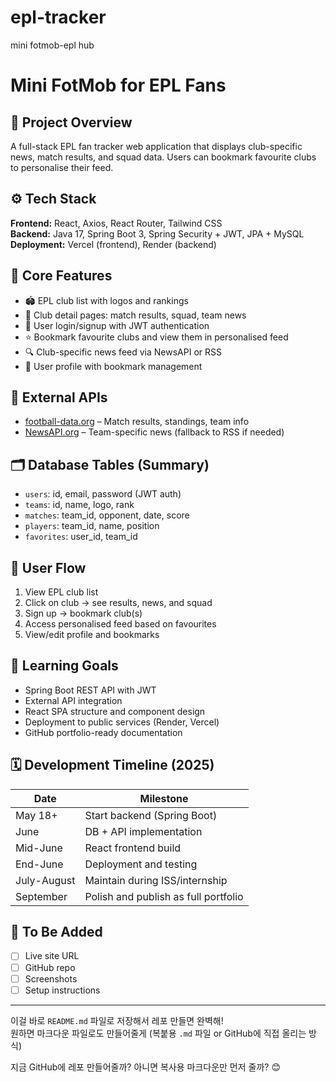 # epl-tracker
mini fotmob-epl hub
# Mini FotMob for EPL Fans

## 🎯 Project Overview
A full-stack EPL fan tracker web application that displays club-specific news, match results, and squad data. Users can bookmark favourite clubs to personalise their feed.

## ⚙️ Tech Stack
**Frontend:** React, Axios, React Router, Tailwind CSS  
**Backend:** Java 17, Spring Boot 3, Spring Security + JWT, JPA + MySQL  
**Deployment:** Vercel (frontend), Render (backend)

## 🧩 Core Features
- 🏟️ EPL club list with logos and rankings
- 📄 Club detail pages: match results, squad, team news
- 🧑 User login/signup with JWT authentication
- ⭐ Bookmark favourite clubs and view them in personalised feed
- 🔍 Club-specific news feed via NewsAPI or RSS
- 👤 User profile with bookmark management

## 🔌 External APIs
- [football-data.org](https://www.football-data.org/) – Match results, standings, team info
- [NewsAPI.org](https://newsapi.org/) – Team-specific news (fallback to RSS if needed)

## 🗂️ Database Tables (Summary)
- `users`: id, email, password (JWT auth)
- `teams`: id, name, logo, rank
- `matches`: team_id, opponent, date, score
- `players`: team_id, name, position
- `favorites`: user_id, team_id

## 🧭 User Flow
1. View EPL club list
2. Click on club → see results, news, and squad
3. Sign up → bookmark club(s)
4. Access personalised feed based on favourites
5. View/edit profile and bookmarks

## 🧠 Learning Goals
- Spring Boot REST API with JWT
- External API integration
- React SPA structure and component design
- Deployment to public services (Render, Vercel)
- GitHub portfolio-ready documentation

## 🗓️ Development Timeline (2025)
| Date | Milestone |
|------|-----------|
| May 18+ | Start backend (Spring Boot) |
| June | DB + API implementation |
| Mid-June | React frontend build |
| End-June | Deployment and testing |
| July-August | Maintain during ISS/internship |
| September | Polish and publish as full portfolio

## 🔗 To Be Added
- [ ] Live site URL
- [ ] GitHub repo
- [ ] Screenshots
- [ ] Setup instructions

---

이걸 바로 `README.md` 파일로 저장해서 레포 만들면 완벽해!  
원하면 마크다운 파일로도 만들어줄게 (복붙용 `.md` 파일 or GitHub에 직접 올리는 방식)

지금 GitHub에 레포 만들어줄까? 아니면 복사용 마크다운만 먼저 줄까? 😊
